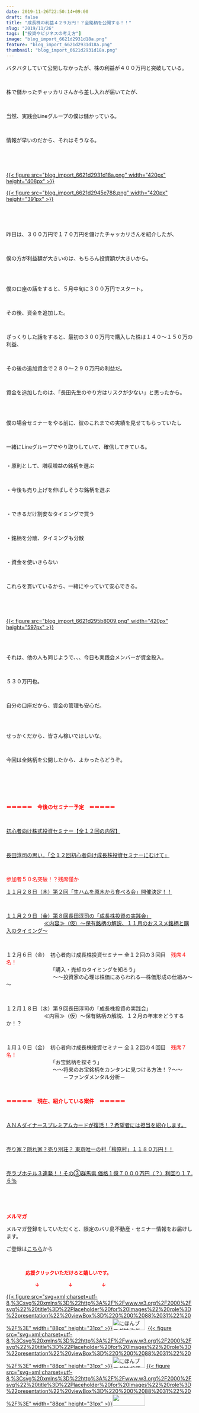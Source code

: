 ```yaml
---
date: 2019-11-26T22:50:14+09:00
draft: false
title: "成長株の利益４２９万円！？全銘柄を公開する！！"
slug: "2019/11/26"
tags: ["投資やビジネスの考え方"]
image: "blog_import_6621d2931d18a.png"
feature: "blog_import_6621d2931d18a.png"
thumbnail: "blog_import_6621d2931d18a.png"
---
```

<p>バタバタしていて公開しなかったが、株の利益が４００万円と突破している。</p><p> </p><p>株で儲かったチャッカリさんから差し入れが届いてたが、</p><p> </p><p>当然、実践会Lineグループの僕は儲かっている。</p><p> </p><p>情報が早いのだから、それはそうなる。</p><p> </p><p> </p><p><a href="blog_import_6621d2931d18a.png">{{< figure src="blog_import_6621d2931d18a.png" width="420px" height="408px" >}}</a></p><p><a href="blog_import_6621d2945e788.png">{{< figure src="blog_import_6621d2945e788.png" width="420px" height="391px" >}}</a></p><p> </p><p> </p><p>昨日は、３００万円で１７０万円を儲けたチャッカリさんを紹介したが、</p><p> </p><p>僕の方が利益額が大きいのは、もちろん投資額が大きいから。</p><p> </p><p><br/>僕の口座の話をすると、５月中旬に３００万円でスタート。</p><p> </p><p>その後、資金を追加した。</p><p> </p><p>ざっくりした話をすると、最初の３００万円で購入した株は１４０～１５０万の利益、</p><p> </p><p>その後の追加資金で２８０～２９０万円の利益だ。</p><p> </p><p>資金を追加したのは、「長田先生のやり方はリスクが少ない」と思ったから。</p><p> </p><p><br/>僕の場合セミナーをやる前に、彼のこれまでの実績を見せてもらっていたし</p><p> </p><p>一緒にLineグループでやり取りしていて、確信してきている。</p><p><br/>・原則として、増収増益の銘柄を選ぶ</p><p> </p><p>・今後も売り上げを伸ばしそうな銘柄を選ぶ</p><p> </p><p>・できるだけ割安なタイミングで買う</p><p> </p><p>・銘柄を分散、タイミングも分散</p><p> </p><p>・資金を使いきらない</p><p> </p><p>これらを貫いているから、一緒にやっていて安心できる。</p><p> </p><p> </p><p><a href="blog_import_6621d295b8009.png">{{< figure src="blog_import_6621d295b8009.png" width="420px" height="597px" >}}</a></p><p> </p><p><br/>それは、他の人も同じようで、、、今日も実践会メンバーが資金投入。</p><p> </p><p>５３０万円也。</p><p> </p><p>自分の口座だから、資金の管理も安心だ。</p><p> </p><p><br/>せっかくだから、皆さん稼いでほしいな。</p><p> </p><p>今回は全銘柄を公開したから、よかったらどうぞ。</p><p> </p><p> </p><p> </p><p><span style="font-weight: bold;"><span style="color: rgb(255, 0, 0);">＝＝＝＝＝　今後のセミナー予定　＝＝＝＝＝</span></span></p><p> </p><p><a href="https://ameblo.jp/baliclub/entry-12526587328.html" target="_blank">初心者向け株式投資セミナー【全１２回の内容】</a></p><p> </p><p><span style="color: rgb(255, 0, 0);"><a href="https://ameblo.jp/baliclub/entry-12526985641.html" target="_blank">長田淳司の思い。「全１２回初心者向け成長株投資セミナーにむけて」</a></span></p><p> </p><p><span style="color: rgb(255, 0, 0);">参加者５０名突破！？残席僅か</span></p><p><a href="https://ameblo.jp/baliclub/entry-12540198258.html" target="_blank">１１月２８日（木）第２回「生ハムを原木から食べる会」開催決定！！</a>　　</p><p> </p><p><a href="entry-12547181275.html#_=_" target="_blank">１１月２９日（金）第８回長田淳司の「成長株投資の実践会」</a><br/> 　　　　　　　<a href="entry-12547181275.html#_=_" target="_blank">≪内容≫（仮）～保有銘柄の解説、１１月のおススメ銘柄と購入のタイミング～</a></p><p> </p><p>１２月６日（金）　初心者向け成長株投資セミナー 全１２回の３回目　<span style="color: rgb(255, 0, 0);">残席４名！</span><br/>　　　　　　　　　「購入・売却のタイミングを知ろう」<br/>　　　　　　　　　～～投資家の心理は株価にあらわれる―株価形成の仕組み～～</p><p> </p><p>１２月１８日（水）第９回長田淳司の「成長株投資の実践会」<br/> 　　　　　　　≪内容≫（仮）～保有銘柄の解説、１２月の年末をどうするか！？</p><p> </p><p>１月１０日（金）　初心者向け成長株投資セミナー 全１２回の４回目　<span style="color: rgb(255, 0, 0);">残席７名！</span><br/>　　　　　　　　　「お宝銘柄を探そう」<br/>　　　　　　　　　～～将来のお宝銘柄をカンタンに見つける方法！？～～<br/>　　　　　　　　　　　－ファンダメンタル分析－</p><p> </p><p><span style="font-weight: bold;"><span style="color: rgb(255, 0, 0);">＝＝＝＝＝　現在、紹介している案件　＝＝＝＝＝</span></span></p><p> </p><p><a href="https://ameblo.jp/baliclub/entry-12529998383.html" target="_blank">ＡＮＡダイナースプレミアムカードが復活！？希望者には担当を紹介します。</a></p><p> </p><p><a href="https://ameblo.jp/baliclub/entry-12500415311.html" target="_blank">売り家？隠れ家？売り別荘？ 東京唯一の村「檜原村」１１８０万円！！</a></p><p> </p><p><a href="https://ameblo.jp/baliclub/entry-12504218353.html" target="_blank">売ラブホテル３連発！！その③群馬県 価格１億７０００万円（？）利回り１７.６％</a></p><p> </p><p> </p><p><span style="font-weight: bold;"><span style="color: rgb(255, 0, 0);">メルマガ</span></span></p><p>メルマガ登録をしていただくと、限定のバリ島不動産・セミナー情報をお届けします。</p><p>ご登録は<a href="f9eeVI" target="_blank">こちら</a>から</p><p style="text-align: center;"> </p><p><font color="#ff0000" size="2"><strong>　　　　応援クリックいただけると嬉しいです。</strong></font></p><p><font color="#ff0000" size="2"><strong>　　　　　　↓　　　　　　↓　　　　　　↓</strong></font></p><p><a href="ranking.html?p_cid=01260127" id="&amp;blogmura_banner">{{< figure src="svg+xml;charset=utf-8,%3Csvg%20xmlns%3D%22http%3A%2F%2Fwww.w3.org%2F2000%2Fsvg%22%20title%3D%22Placeholder%20for%20Images%22%20role%3D%22presentation%22%20viewBox%3D%220%200%2088%2031%22%20%2F%3E" width="88px" height="31px" >}}<noscript><img alt="にほんブログ村 海外生活ブログ バリ島情報へ" border="0" height="31" src="//overseas.blogmura.com/bali/img/bali88_31.gif" width="88"></noscript></a>  <a href="ranking.html?p_cid=01260127" id="&amp;blogmura_banner">{{< figure src="svg+xml;charset=utf-8,%3Csvg%20xmlns%3D%22http%3A%2F%2Fwww.w3.org%2F2000%2Fsvg%22%20title%3D%22Placeholder%20for%20Images%22%20role%3D%22presentation%22%20viewBox%3D%220%200%2088%2031%22%20%2F%3E" width="88px" height="31px" >}}<noscript><img alt="にほんブログ村 投資ブログ 不動産投資へ" border="0" height="31" src="//investment.blogmura.com/hudousantoushi/img/hudousantoushi88_31.gif" width="88"></noscript></a> <a href="link.php?1804582" title="人気ブログランキングへ">{{< figure src="svg+xml;charset=utf-8,%3Csvg%20xmlns%3D%22http%3A%2F%2Fwww.w3.org%2F2000%2Fsvg%22%20title%3D%22Placeholder%20for%20Images%22%20role%3D%22presentation%22%20viewBox%3D%220%200%2088%2031%22%20%2F%3E" width="88px" height="31px" >}}<noscript><img border="0" height="31" src="https://blog.with2.net/img/banner/banner_22.gif" width="88"></noscript></a></p><p> </p>

